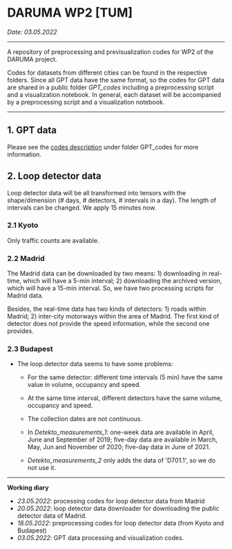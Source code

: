 # DARUMA WP2 [TUM]

*Date: 03.05.2022*

------------------------------

A repository of preprocessing and previsualization codes for WP2 of the DARUMA project.

Codes for datasets from different cities can be found in the respective folders. Since all GPT data have the same format, so the codes for GPT data are shared in a public folder *GPT_codes* including a preprocessing script and a visualization notebook. In general, each dataset will be accompanied by a preprocessing script and a visualization notebook.

--------

## 1. GPT data

Please see the [codes description](GPT_codes/codes_description.md) under folder GPT_codes for more information.

## 2. Loop detector data

Loop detector data will be all transformed into tensors with the shape/dimension (# days, # detectors, # intervals in a day). The length of intervals can be changed. We apply 15 minutes now.

### 2.1 Kyoto

Only traffic counts are available.

### 2.2 Madrid

The Madrid data can be downloaded by two means: 1) downloading in real-time, which will have a 5-min interval; 2) downloading the archived version, which will have a 15-min interval. So, we have two processing scripts for Madrid data.

Besides, the real-time data has two kinds of detectors: 1) roads within Madrid; 2) inter-city motorways within the area of Madrid. The first kind of detector does not provide the speed information, while the second one provides.

### 2.3 Budapest

- The loop detector data seems to have some problems:

  - For the same detector: different time intervals (5 min) have the same value in volume, occupancy and speed.

  - At the same time interval, different detectors have the same volume, occupancy and speed.

  - The collection dates are not continuous.
  - In *Detekto_measurements_1*: one-week data are available in April, June and September of 2019;  five-day data are available in March, May, Jun and November of 2020; five-day data in June of 2021.
  - *Detekto_measurements_2* only adds the data of 'D701.1', so we do not use it.

--------------------

**Working diary**

- *23.05.2022*: processing codes for loop detector data from Madrid
- *20.05.2022*: loop detector data downloader for downloading the public detector data of Madrid.
- *18.05.2022*: preprocessing codes for loop detector data (from Kyoto and Budapest)
- *03.05.2022*: GPT data processing and visualization codes.
